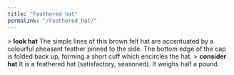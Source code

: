 ```yaml
---
title: "Feathered hat"
permalink: "/Feathered_hat/"
---
```


\> **look hat**
The simple lines of this brown felt hat are accentuated by a colourful
pheasant
feather pinned to the side. The bottom edge of the cap is folded back
up,
forming a short cuff which encircles the hat.
\> **consider hat**
It is a feathered hat (satisfactory, seasoned).
It weighs half a pound.